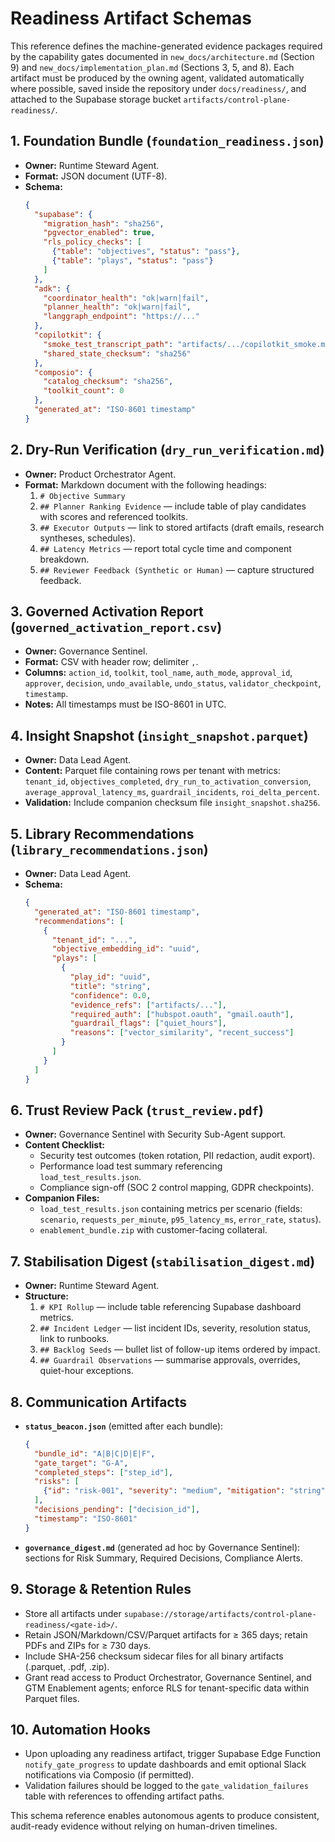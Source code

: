 # Readiness Artifact Schemas

This reference defines the machine-generated evidence packages required by the capability gates documented in `new_docs/architecture.md` (Section 9) and `new_docs/implementation_plan.md` (Sections 3, 5, and 8). Each artifact must be produced by the owning agent, validated automatically where possible, saved inside the repository under `docs/readiness/`, and attached to the Supabase storage bucket `artifacts/control-plane-readiness/`.

## 1. Foundation Bundle (`foundation_readiness.json`)
- **Owner:** Runtime Steward Agent.
- **Format:** JSON document (UTF-8).
- **Schema:**
  ```json
  {
    "supabase": {
      "migration_hash": "sha256",
      "pgvector_enabled": true,
      "rls_policy_checks": [
        {"table": "objectives", "status": "pass"},
        {"table": "plays", "status": "pass"}
      ]
    },
    "adk": {
      "coordinator_health": "ok|warn|fail",
      "planner_health": "ok|warn|fail",
      "langgraph_endpoint": "https://..."
    },
    "copilotkit": {
      "smoke_test_transcript_path": "artifacts/.../copilotkit_smoke.md",
      "shared_state_checksum": "sha256"
    },
    "composio": {
      "catalog_checksum": "sha256",
      "toolkit_count": 0
    },
    "generated_at": "ISO-8601 timestamp"
  }
  ```

## 2. Dry-Run Verification (`dry_run_verification.md`)
- **Owner:** Product Orchestrator Agent.
- **Format:** Markdown document with the following headings:
  1. `# Objective Summary`
  2. `## Planner Ranking Evidence` — include table of play candidates with scores and referenced toolkits.
  3. `## Executor Outputs` — link to stored artifacts (draft emails, research syntheses, schedules).
  4. `## Latency Metrics` — report total cycle time and component breakdown.
  5. `## Reviewer Feedback (Synthetic or Human)` — capture structured feedback.

## 3. Governed Activation Report (`governed_activation_report.csv`)
- **Owner:** Governance Sentinel.
- **Format:** CSV with header row; delimiter `,`.
- **Columns:** `action_id`, `toolkit`, `tool_name`, `auth_mode`, `approval_id`, `approver`, `decision`, `undo_available`, `undo_status`, `validator_checkpoint`, `timestamp`.
- **Notes:** All timestamps must be ISO-8601 in UTC.

## 4. Insight Snapshot (`insight_snapshot.parquet`)
- **Owner:** Data Lead Agent.
- **Content:** Parquet file containing rows per tenant with metrics: `tenant_id`, `objectives_completed`, `dry_run_to_activation_conversion`, `average_approval_latency_ms`, `guardrail_incidents`, `roi_delta_percent`.
- **Validation:** Include companion checksum file `insight_snapshot.sha256`.

## 5. Library Recommendations (`library_recommendations.json`)
- **Owner:** Data Lead Agent.
- **Schema:**
  ```json
  {
    "generated_at": "ISO-8601 timestamp",
    "recommendations": [
      {
        "tenant_id": "...",
        "objective_embedding_id": "uuid",
        "plays": [
          {
            "play_id": "uuid",
            "title": "string",
            "confidence": 0.0,
            "evidence_refs": ["artifacts/..."],
            "required_auth": ["hubspot.oauth", "gmail.oauth"],
            "guardrail_flags": ["quiet_hours"],
            "reasons": ["vector_similarity", "recent_success"]
          }
        ]
      }
    ]
  }
  ```

## 6. Trust Review Pack (`trust_review.pdf`)
- **Owner:** Governance Sentinel with Security Sub-Agent support.
- **Content Checklist:**
  - Security test outcomes (token rotation, PII redaction, audit export).
  - Performance load test summary referencing `load_test_results.json`.
  - Compliance sign-off (SOC 2 control mapping, GDPR checkpoints).
- **Companion Files:**
  - `load_test_results.json` containing metrics per scenario (fields: `scenario`, `requests_per_minute`, `p95_latency_ms`, `error_rate`, `status`).
  - `enablement_bundle.zip` with customer-facing collateral.

## 7. Stabilisation Digest (`stabilisation_digest.md`)
- **Owner:** Runtime Steward Agent.
- **Structure:**
  1. `# KPI Rollup` — include table referencing Supabase dashboard metrics.
  2. `## Incident Ledger` — list incident IDs, severity, resolution status, link to runbooks.
  3. `## Backlog Seeds` — bullet list of follow-up items ordered by impact.
  4. `## Guardrail Observations` — summarise approvals, overrides, quiet-hour exceptions.

## 8. Communication Artifacts
- **`status_beacon.json`** (emitted after each bundle):
  ```json
  {
    "bundle_id": "A|B|C|D|E|F",
    "gate_target": "G-A",
    "completed_steps": ["step_id"],
    "risks": [
      {"id": "risk-001", "severity": "medium", "mitigation": "string"}
    ],
    "decisions_pending": ["decision_id"],
    "timestamp": "ISO-8601"
  }
  ```
- **`governance_digest.md`** (generated ad hoc by Governance Sentinel): sections for Risk Summary, Required Decisions, Compliance Alerts.

## 9. Storage & Retention Rules
- Store all artifacts under `supabase://storage/artifacts/control-plane-readiness/<gate-id>/`.
- Retain JSON/Markdown/CSV/Parquet artifacts for ≥ 365 days; retain PDFs and ZIPs for ≥ 730 days.
- Include SHA-256 checksum sidecar files for all binary artifacts (.parquet, .pdf, .zip).
- Grant read access to Product Orchestrator, Governance Sentinel, and GTM Enablement agents; enforce RLS for tenant-specific data within Parquet files.

## 10. Automation Hooks
- Upon uploading any readiness artifact, trigger Supabase Edge Function `notify_gate_progress` to update dashboards and emit optional Slack notifications via Composio (if permitted).
- Validation failures should be logged to the `gate_validation_failures` table with references to offending artifact paths.

This schema reference enables autonomous agents to produce consistent, audit-ready evidence without relying on human-driven timelines.
